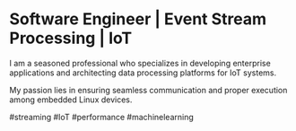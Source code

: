 # Software Engineer | Event Stream Processing | IoT

I am a seasoned professional who specializes in developing enterprise applications and architecting data processing platforms for IoT systems.

My passion lies in ensuring seamless communication and proper execution among embedded Linux devices.

#streaming #IoT #performance #machinelearning
